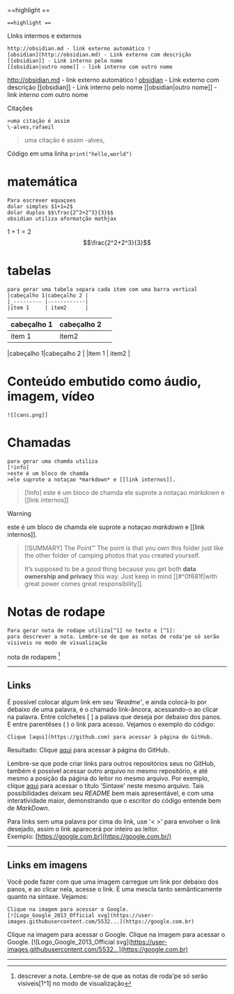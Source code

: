 ==highlight ==

```
==highlight ==
```

LInks intermos e externos

```
http://obsidian.md - link externo automático !
[obsidian](http://obsidian.md) - Link externo com descrição
[[obsidian]] - Link interno pelo nome
[[obsidian|outro nome]] - link interno com outro nome
```
http://obsidian.md - link externo automático !
[obsidian](http://obsidian.md) - Link externo com descrição
[[obsidian]] - Link interno pelo nome
[[obsidian|outro nome]] - link interno com outro nome


Citações

```
>uma citação é assim
\-alves,rafaeil

```
>uma citação é assim
\-alves, 

Código em uma linha
`print("hello,world")`
# matemática
```
Para escrever equaçoes
dolar simples $1+1=2$
dolar duplos $$\frac{2^2+2^3}{3}$$
obsidian utiliza aformatção mathjax
```
$1+1=2$
$$\frac{2^2+2^3}{3}$$

# tabelas

```
para gerar uma tabela separa cada item com uma barra vertical
|cabeçalho 1|cabeçalho 2 |
|_--------- |------------|
|item 1     | item2      |
```

| cabeçalho 1 | cabeçalho 2 |     |
| ----------- | ----------- | --- |
| item 1      | item2       |     |


|cabeçalho 1|cabeçalho 2 |
|item 1     | item2      |






# Conteúdo embutido como áudio, imagem, vídeo

```
![[cans.png]]
```
# Chamadas

```
para gerar uma chamda utiliza
[!info]
>este é um bloco de chamda
>ele suprote a notaçao *markdown* e [[link internos]].

```

>[!info]
>este é um bloco de chamda
>ele suprote a notaçao *markdown* e [[link internos]]

>[!warning]
>este é um bloco de chamda
>ele suprote a notaçao *markdown* e [[link internos]].

> [!SUMMARY] The Point™
> The point is that you own this folder just like the other folder of camping photos that you created yourself.
> 
> It’s supposed to be a good thing because you get both **data ownership and privacy** this way. Just keep in mind [[#^0f681f|with great power comes great responsibility]].



# Notas de rodape

```
Para gerar nota de rodape utiliza[^1] no texto e [^1]:
para descrever a nota. Lembre-se de que as notas de roda'pe só serão visiveis no modo de visualização
```


nota de rodapem [^1]


[^1]: descrever a nota. Lembre-se de que as notas de roda'pe só serão visiveis[1^1] no modo de visualização


---
## Links

[](https://github.com/mende1/guia-definitivo-de-markdown?tab=readme-ov-file#links)

É possível colocar algum link em seu _'Readme'_, e ainda colocá-lo por debaixo de uma palavra, é o chamado link-âncora, acessando-o ao clicar na palavra. Entre colchetes [ ] a palava que deseja por debaixo dos panos. E entre parentêses ( ) o link para acesso. Vejamos o exemplo do código:

```
Clique [aqui](https://github.com) para acessar à página do GitHub.
```

Resultado: Clique [aqui](https://github.com/) para acessar à página do GitHub.

Lembre-se que pode criar links para outros repositórios seus no GitHub, também é possível acessar outro arquivo no mesmo repositório, e até mesmo a posição da página do leitor no mesmo arquivo. Por exemplo, clique [aqui](https://github.com/gustavo-mendel/guia-definitivo-de-markdown/blob/master/README.md#a-sintaxe-do-markdown) para acessar o título 'Sintaxe' neste mesmo arquivo. Tais possibilidades deixam seu _README_ bem mais apresentável, e com uma interatividade maior, demonstrando que o escritor do código entende bem de _MarkDown_.

Para links sem uma palavra por cima do link, use '< >' para envolver o link desejado, assim o link aparecerá por inteiro ao leitor. Exemplo: [https://google.com.br](https://google.com.br/)

---
## Links em imagens

[](https://github.com/mende1/guia-definitivo-de-markdown?tab=readme-ov-file#links-em-imagens)

Você pode fazer com que uma imagem carregue um link por debaixo dos panos, e ao clicar nela, acesse o link. É uma mescla tanto semânticamente quanto na sintaxe. Vejamos:

```
Clique na imagem para acessar o Google.
[![Logo_Google_2013_Official svg](https://user-images.githubusercontent.com/5532...](https://google.com.br)
```

Clique na imagem para acessar o Google.
Clique na imagem para acessar o Google.
[![Logo_Google_2013_Official svg](https://user-images.githubusercontent.com/5532...](https://google.com.br)

---






